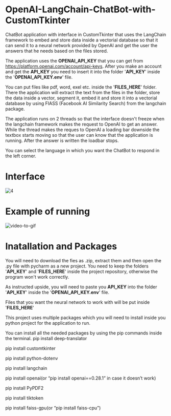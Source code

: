 # OpenAI-LangChain-ChatBot-with-CustomTkinter
 ChatBot application with interface in CustomTkinter that uses the LangChain framework to embed and store data inside a vectorial database so that it can send it to a neural network provided by OpenAI and get the user the answers that he needs based on the files stored.

 The application uses the **OPENAI_API_KEY** that you can get from https://platform.openai.com/account/api-keys. After you make an account and get the **API_KEY** you need to insert it into the folder '**API_KEY**' inside the '**OPENAI_API_KEY.env**' file.

 You can put files like pdf, word, exel etc. inside the '**FILES_HERE**' folder. There the application will extract the text from the files in the folder, store the data inside a vector, segment it, embed it and store it into a vectorial database by using FIASS (Facebook AI Similarity Search) from the langchain package.

 The application runs on 2 threads so that the interface doesn't freeze when the langchain framework makes the request to OpenAI to get an answer. While the thread makes the reques to OpenAI a loading bar downside the textbox starts moving so that the user can know that the application is running. After the answer is written the loadbar stops.

 You can select the language in which you want the ChatBot to respond in the left corner.

# Interface

![4](https://github.com/Kamykaze2020/OpenAI-LangChain-ChatBot-with-CustomTkinter/assets/62187923/696335e7-96d3-4c37-be2c-92bc4cfe8cb7)


 # Example of running

![video-to-gif](https://github.com/Kamykaze2020/OpenAI-LangChain-ChatBot-with-CustomTkinter/assets/62187923/e78ced79-af7b-47e0-8b23-bcdc2bbaba4c)


# Inatallation and Packages

You will need to download the fies as .zip, extract them and then open the .py file with pycharm as a new project. You need to keep the folders '**API_KEY**' and '**FILES_HERE**' inside the project repository, otherwise the program won't work correctly.

As instructed upside, you will need to paste you **API_KEY** into the folder '**API_KEY**' inside the '**OPENAI_API_KEY.env**' file.

Files that you want the neural network to work with will be put inside '**FILES_HERE**'

This project uses multiple packages which you will need to install inside you python project for the application to run.

You can install all the needed packages by using the pip commands inside the terminal.
pip install deep-translator

pip install customtkinter

pip install python-dotenv

pip install langchain

pip install openai(or “pip install openai==0.28.1” in case it doesn’t work)

pip install PyPDF2

pip install tiktoken

pip install faiss-gpu(or “pip install faiss-cpu”)

